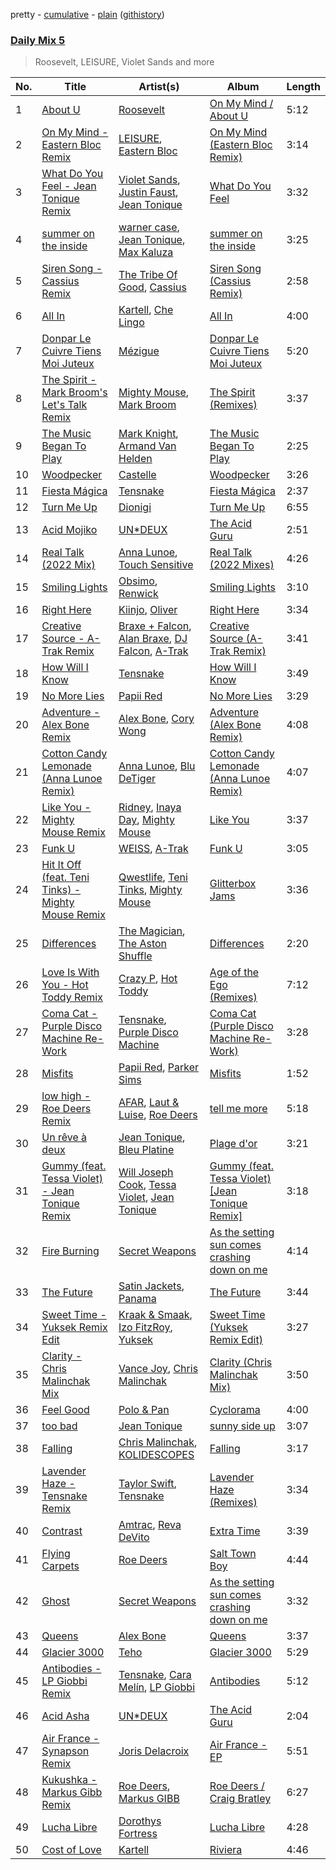 pretty - [cumulative](/playlists/cumulative/Daily%20Mix%205.md) - [plain](/playlists/plain/37i9dQZF1E36TO0q54WsJv) ([githistory](https://github.githistory.xyz/vitokorn/spotify-playlist-archive/blob/master/playlists/plain/37i9dQZF1E36TO0q54WsJv))

### [Daily Mix 5](https://open.spotify.com/playlist/37i9dQZF1E36TO0q54WsJv)

> Roosevelt, LEISURE, Violet Sands and more

| No. | Title | Artist(s) | Album | Length |
|---|---|---|---|---|
| 1 | [About U](https://open.spotify.com/track/4oGhuGzG8lkZRHAaaeu1z4) | [Roosevelt](https://open.spotify.com/artist/4AQrqVz6BYwy29iMxcGtx7) | [On My Mind / About U](https://open.spotify.com/album/556C4ye37wUq6bKWjR14vg) | 5:12 |
| 2 | [On My Mind - Eastern Bloc Remix](https://open.spotify.com/track/2adqfHRVPt7Bou6NhV0UBe) | [LEISURE](https://open.spotify.com/artist/7b04D0yLktCUpvxQBhmG7R), [Eastern Bloc](https://open.spotify.com/artist/08QUxi3UpepdGtIbqf7GMv) | [On My Mind (Eastern Bloc Remix)](https://open.spotify.com/album/1z82oiEzBQoJGaOWbVdwaq) | 3:14 |
| 3 | [What Do You Feel - Jean Tonique Remix](https://open.spotify.com/track/4QEbcJ9BIiiFgch6so8IDt) | [Violet Sands](https://open.spotify.com/artist/2BgfmFeY6Pr3Eu5jgG1MT6), [Justin Faust](https://open.spotify.com/artist/3txM1X4je9gqlxE9IKqVsl), [Jean Tonique](https://open.spotify.com/artist/6BVLQfvzlvlNZ43WjbFgbI) | [What Do You Feel](https://open.spotify.com/album/7hJmP7xJHi6dOEmpyhzmSI) | 3:32 |
| 4 | [summer on the inside](https://open.spotify.com/track/1VrS7b7ieSGQIhEauDzm7N) | [warner case](https://open.spotify.com/artist/106OuakzOxxbXTuigEEf01), [Jean Tonique](https://open.spotify.com/artist/6BVLQfvzlvlNZ43WjbFgbI), [Max Kaluza](https://open.spotify.com/artist/6lNLgymfWudNsbC0Vio7Qi) | [summer on the inside](https://open.spotify.com/album/4zHzMIrF7AkCcTzy8GTvBE) | 3:25 |
| 5 | [Siren Song - Cassius Remix](https://open.spotify.com/track/4lfiBsYoQNLzUGwGPrUMxN) | [The Tribe Of Good](https://open.spotify.com/artist/6nQ4B2a06aLFR1hPMjRNrQ), [Cassius](https://open.spotify.com/artist/4sf3QZW8a3xZ14IGsOAzoy) | [Siren Song (Cassius Remix)](https://open.spotify.com/album/6fEfbxv1nWbJesjTuNJqKM) | 2:58 |
| 6 | [All In](https://open.spotify.com/track/4Ks8tQBpkf3mStOv6KDPDc) | [Kartell](https://open.spotify.com/artist/3E4UsjXgFv2GdwshMkkJze), [Che Lingo](https://open.spotify.com/artist/0xNKgWtSixAqcwJLM2c8ez) | [All In](https://open.spotify.com/album/31i76UJJxEFOkDpFVEvhcE) | 4:00 |
| 7 | [Donpar Le Cuivre Tiens Moi Juteux](https://open.spotify.com/track/0d8xUFJbuUeGQx7lgfAP0f) | [Mézigue](https://open.spotify.com/artist/7B8eMhFI61FTQYeLSERF0l) | [Donpar Le Cuivre Tiens Moi Juteux](https://open.spotify.com/album/4bSXhmHEBTH9TjIQoFpkwj) | 5:20 |
| 8 | [The Spirit - Mark Broom's Let's Talk Remix](https://open.spotify.com/track/6QaobpNfr2tBTI8xBDQpPe) | [Mighty Mouse](https://open.spotify.com/artist/7L2YO3SQWLLDsYkpv0Ju4K), [Mark Broom](https://open.spotify.com/artist/56HBXB2JoYhf04oMeko90l) | [The Spirit (Remixes)](https://open.spotify.com/album/1XE8C3sNg9ZUEs23lu5NDl) | 3:37 |
| 9 | [The Music Began To Play](https://open.spotify.com/track/5jOhS3S7vTj9yQ4UmEk8qj) | [Mark Knight](https://open.spotify.com/artist/3h11MHQeCrcsUgRRijI1zL), [Armand Van Helden](https://open.spotify.com/artist/3cQA9WH8liZfeja1DxcDYE) | [The Music Began To Play](https://open.spotify.com/album/1RPFQ2LTLiHL7hxRwL8RZc) | 2:25 |
| 10 | [Woodpecker](https://open.spotify.com/track/2ZLX6RCcJLp4uoIH2CwivA) | [Castelle](https://open.spotify.com/artist/4EDL1aHoT46jRLUjubeVNM) | [Woodpecker](https://open.spotify.com/album/0JygTmxFm484atUuryZF2F) | 3:26 |
| 11 | [Fiesta Mágica](https://open.spotify.com/track/3JcPfHYLzv6dJZP37xJjb8) | [Tensnake](https://open.spotify.com/artist/75nC6MXUalYZSOd7OfNkwq) | [Fiesta Mágica](https://open.spotify.com/album/6q1HWt6KF5gUnQhGzPmJRB) | 2:37 |
| 12 | [Turn Me Up](https://open.spotify.com/track/1VMFj7gQ3b7xCBV0UXgxwJ) | [Dionigi](https://open.spotify.com/artist/0ZttkQrMJ0pmsRCdExMJLr) | [Turn Me Up](https://open.spotify.com/album/2F3RaInijVLl7OEzgql5ip) | 6:55 |
| 13 | [Acid Mojiko](https://open.spotify.com/track/0pMaOGPlrRwPGJahLlDxIS) | [UN*DEUX](https://open.spotify.com/artist/78RN1WqtyKDr7K91HMGghE) | [The Acid Guru](https://open.spotify.com/album/06BttXPcoAZep9uI9cxEAo) | 2:51 |
| 14 | [Real Talk (2022 Mix)](https://open.spotify.com/track/0efCuG3vBmhWFeYzfoATYI) | [Anna Lunoe](https://open.spotify.com/artist/7d96RW5Vix23AiCHr3mf3D), [Touch Sensitive](https://open.spotify.com/artist/2OC53Inn0G9QwWM7CM0G5Z) | [Real Talk (2022 Mixes)](https://open.spotify.com/album/5gjbbeTZIfhsF03VKtZwbo) | 4:26 |
| 15 | [Smiling Lights](https://open.spotify.com/track/1K5o46cZ4HGCHjXLHmOavv) | [Obsimo](https://open.spotify.com/artist/3zHiZOMFJFL3GjWwsmYEJy), [Renwick](https://open.spotify.com/artist/4szIa4PxWNlublLR3FFocn) | [Smiling Lights](https://open.spotify.com/album/42t3tEnBr6NFpvDGeVOABR) | 3:10 |
| 16 | [Right Here](https://open.spotify.com/track/0FZnUKsmGA6kPwi0NShlBy) | [Kiinjo](https://open.spotify.com/artist/1oYyzyMTx629ZyyYENdhrZ), [Oliver](https://open.spotify.com/artist/0NDElNqwGRCmsYIQFapp6K) | [Right Here](https://open.spotify.com/album/3mupnDkyb9I7DUiMkAVngr) | 3:34 |
| 17 | [Creative Source - A-Trak Remix](https://open.spotify.com/track/2KLOgdrNPjzcG0nUzdfSxy) | [Braxe + Falcon](https://open.spotify.com/artist/10sZHUBkoiCLucz4bbCEBA), [Alan Braxe](https://open.spotify.com/artist/24JRvbKfTcF2x7c2kCCJrW), [DJ Falcon](https://open.spotify.com/artist/7mLoDOOVW8VlPUTii10xH5), [A-Trak](https://open.spotify.com/artist/3TaUSUXn41GixL7zbvrIDt) | [Creative Source (A-Trak Remix)](https://open.spotify.com/album/3qbugsp6yK8VsEHhNW6Qbp) | 3:41 |
| 18 | [How Will I Know](https://open.spotify.com/track/5lTOYADoL5tJq6SZcqXRnw) | [Tensnake](https://open.spotify.com/artist/75nC6MXUalYZSOd7OfNkwq) | [How Will I Know](https://open.spotify.com/album/74Nkxj48PhowNWMxoIz9SH) | 3:49 |
| 19 | [No More Lies](https://open.spotify.com/track/7yj7mbjh9xlbzTQ2MHvQTN) | [Papii Red](https://open.spotify.com/artist/4d1wtyEDE7eTrvuaH94d7U) | [No More Lies](https://open.spotify.com/album/1sY30yrmT8QMbfnYsROG0T) | 3:29 |
| 20 | [Adventure - Alex Bone Remix](https://open.spotify.com/track/5mVUdd0TxSGwjNqOs0H3A7) | [Alex Bone](https://open.spotify.com/artist/2iL6iQOjN0zrskyJHksaEJ), [Cory Wong](https://open.spotify.com/artist/6xt9sJmmyYwWkJv8A6ssiU) | [Adventure (Alex Bone Remix)](https://open.spotify.com/album/5H1Pwc0AjNKkavXvUjOgE3) | 4:08 |
| 21 | [Cotton Candy Lemonade (Anna Lunoe Remix)](https://open.spotify.com/track/2wmkq5eX7OJIkXkT9Qy673) | [Anna Lunoe](https://open.spotify.com/artist/7d96RW5Vix23AiCHr3mf3D), [Blu DeTiger](https://open.spotify.com/artist/5NyCIBCeU080ynEj33S4hC) | [Cotton Candy Lemonade (Anna Lunoe Remix)](https://open.spotify.com/album/45qgHRxk8NBzdsxkTk9If5) | 4:07 |
| 22 | [Like You - Mighty Mouse Remix](https://open.spotify.com/track/6hw1qavyBjne9NjGHYCJ7F) | [Ridney](https://open.spotify.com/artist/5UmoeWk7RM3v9w1DUL4XUD), [Inaya Day](https://open.spotify.com/artist/0Uh7PxwmTPlbP3TbwBG41h), [Mighty Mouse](https://open.spotify.com/artist/7L2YO3SQWLLDsYkpv0Ju4K) | [Like You](https://open.spotify.com/album/5r8caCRAl9fjuyiBwNR45H) | 3:37 |
| 23 | [Funk U](https://open.spotify.com/track/3Nu6och4FpCM0kpLqLGee0) | [WEISS](https://open.spotify.com/artist/0FBRY66KVaAiddGVefikLB), [A-Trak](https://open.spotify.com/artist/3TaUSUXn41GixL7zbvrIDt) | [Funk U](https://open.spotify.com/album/3Qy4hE3JKZBDm8KQtiEVzc) | 3:05 |
| 24 | [Hit It Off (feat. Teni Tinks) - Mighty Mouse Remix](https://open.spotify.com/track/6RH9u56LqXz6MdaHQZaL56) | [Qwestlife](https://open.spotify.com/artist/23n7tf93JUxv84di9xFpvY), [Teni Tinks](https://open.spotify.com/artist/4CeG8RL5NUdWJw8BeG5gQs), [Mighty Mouse](https://open.spotify.com/artist/7L2YO3SQWLLDsYkpv0Ju4K) | [Glitterbox Jams](https://open.spotify.com/album/6kv2ad9tr3DttYlPkzTDFR) | 3:36 |
| 25 | [Differences](https://open.spotify.com/track/5g9Pgt8T9ppNyMtNIGV1pw) | [The Magician](https://open.spotify.com/artist/4WUGQykLBGFfsl0Qjl6TDM), [The Aston Shuffle](https://open.spotify.com/artist/4Jv9I6DAbcjDa8HGFAjv94) | [Differences](https://open.spotify.com/album/0BVelZe3PwM89tt7Fr5KXy) | 2:20 |
| 26 | [Love Is With You - Hot Toddy Remix](https://open.spotify.com/track/53rvlqOYQLmMHca3yZF9a6) | [Crazy P](https://open.spotify.com/artist/6jOz2B9qeID4dLP1o8bFGf), [Hot Toddy](https://open.spotify.com/artist/163htIH0QGu4ZDcR7B0aUW) | [Age of the Ego (Remixes)](https://open.spotify.com/album/3pqYGFN4wmFLWDXx382mkD) | 7:12 |
| 27 | [Coma Cat - Purple Disco Machine Re-Work](https://open.spotify.com/track/1BMFet4vUoOgpLYIl3kVMQ) | [Tensnake](https://open.spotify.com/artist/75nC6MXUalYZSOd7OfNkwq), [Purple Disco Machine](https://open.spotify.com/artist/2WBJQGf1bT1kxuoqziH5g4) | [Coma Cat (Purple Disco Machine Re-Work)](https://open.spotify.com/album/0xQYiQjTVXSJFEqgM7GgUC) | 3:28 |
| 28 | [Misfits](https://open.spotify.com/track/0k3ZWXM5AOZ8XuyaVpAj0z) | [Papii Red](https://open.spotify.com/artist/4d1wtyEDE7eTrvuaH94d7U), [Parker Sims](https://open.spotify.com/artist/0u63JqpSGFENJAghRZNL5G) | [Misfits](https://open.spotify.com/album/04xY6FsjaYdzoM6LJJqctP) | 1:52 |
| 29 | [low high - Roe Deers Remix](https://open.spotify.com/track/6fDRJVZeoamxgbzP0JpiTv) | [AFAR](https://open.spotify.com/artist/3RISmAgVwF5b24BjC8OsYZ), [Laut & Luise](https://open.spotify.com/artist/2AfR24rIhReKAoUrxR8Bea), [Roe Deers](https://open.spotify.com/artist/1dgDxUpQTq1goeeck85apa) | [tell me more](https://open.spotify.com/album/3hE3y22MI6neF7zblWOBZ4) | 5:18 |
| 30 | [Un rêve à deux](https://open.spotify.com/track/3myjALlqkmTb81TfZ2C2zh) | [Jean Tonique](https://open.spotify.com/artist/6BVLQfvzlvlNZ43WjbFgbI), [Bleu Platine](https://open.spotify.com/artist/2WnJlqhXlxzqFaf4A97C53) | [Plage d'or](https://open.spotify.com/album/5yFq6suQnavL6IiBNTcTWO) | 3:21 |
| 31 | [Gummy (feat. Tessa Violet) - Jean Tonique Remix](https://open.spotify.com/track/4BBJGxUNJaioA9JrG0Fe5a) | [Will Joseph Cook](https://open.spotify.com/artist/3YO2a6i2cfdFbgxk2HDfPe), [Tessa Violet](https://open.spotify.com/artist/5DD5GZd4ElmQTy9NleMvKJ), [Jean Tonique](https://open.spotify.com/artist/6BVLQfvzlvlNZ43WjbFgbI) | [Gummy (feat. Tessa Violet) [Jean Tonique Remix]](https://open.spotify.com/album/05xguEfwYKFANRuFJoRVFW) | 3:18 |
| 32 | [Fire Burning](https://open.spotify.com/track/4GeMA6ZdJikSwI1gPefkIt) | [Secret Weapons](https://open.spotify.com/artist/15N5DisBnHVLJZRvMNMOez) | [As the setting sun comes crashing down on me](https://open.spotify.com/album/5yrhACtyV5OwZGwgiphnxG) | 4:14 |
| 33 | [The Future](https://open.spotify.com/track/6HXdL92qb3doVllJ5yChnd) | [Satin Jackets](https://open.spotify.com/artist/5Gn7NoCZvbVlGgtZMILRcv), [Panama](https://open.spotify.com/artist/3W9UldYu0xJcaOAw2SUTDI) | [The Future](https://open.spotify.com/album/6fx6KRK3aaWihej7lWLO5s) | 3:44 |
| 34 | [Sweet Time - Yuksek Remix Edit](https://open.spotify.com/track/2e5n9ddkwBH4ywTNLCs7xR) | [Kraak & Smaak](https://open.spotify.com/artist/7c5qu1gNlg8jWDzzmlp89O), [Izo FitzRoy](https://open.spotify.com/artist/50gPQYV9WREGkWM53dNb9r), [Yuksek](https://open.spotify.com/artist/2ePIzx9NjxplS724QMZtsf) | [Sweet Time (Yuksek Remix Edit)](https://open.spotify.com/album/2oKL7zvHXwbRaBKJaRp304) | 3:27 |
| 35 | [Clarity - Chris Malinchak Mix](https://open.spotify.com/track/0Mv64uPH8nm7yZPPAj8HYe) | [Vance Joy](https://open.spotify.com/artist/10exVja0key0uqUkk6LJRT), [Chris Malinchak](https://open.spotify.com/artist/5UVzX8pQe6bb5ueNdfViih) | [Clarity (Chris Malinchak Mix)](https://open.spotify.com/album/5heZ44v5LJyE8xBe4BBir9) | 3:50 |
| 36 | [Feel Good](https://open.spotify.com/track/2UkX27EXS59qpKUXrMTZlK) | [Polo & Pan](https://open.spotify.com/artist/45yEuthJ9yq1rNXAOpBnqM) | [Cyclorama](https://open.spotify.com/album/2XLO00VSPGAGxpUjezhHoC) | 4:00 |
| 37 | [too bad](https://open.spotify.com/track/1tpoLZFLeFAQJZJvdqAIn2) | [Jean Tonique](https://open.spotify.com/artist/6BVLQfvzlvlNZ43WjbFgbI) | [sunny side up](https://open.spotify.com/album/6cSP8tLTJHOG5E3K6TmDoD) | 3:07 |
| 38 | [Falling](https://open.spotify.com/track/3qomIBwYjMXzo0qDVfSYzc) | [Chris Malinchak](https://open.spotify.com/artist/5UVzX8pQe6bb5ueNdfViih), [KOLIDESCOPES](https://open.spotify.com/artist/21ey6s5hEcTcVKDrF5MWby) | [Falling](https://open.spotify.com/album/3s8ghNpqaH4O7Xk0BqAfnS) | 3:17 |
| 39 | [Lavender Haze - Tensnake Remix](https://open.spotify.com/track/7kjSmkSo15pHlkb0mOQtfj) | [Taylor Swift](https://open.spotify.com/artist/06HL4z0CvFAxyc27GXpf02), [Tensnake](https://open.spotify.com/artist/75nC6MXUalYZSOd7OfNkwq) | [Lavender Haze (Remixes)](https://open.spotify.com/album/5LyzI39gkePgpHz38bEQIr) | 3:34 |
| 40 | [Contrast](https://open.spotify.com/track/5Zi2LEJaU81qjXBIPjB9Kf) | [Amtrac](https://open.spotify.com/artist/3ifxHfYz2pqHku0bwx8H5J), [Reva DeVito](https://open.spotify.com/artist/00jACgDWIBdPM4eH8nORwz) | [Extra Time](https://open.spotify.com/album/49qaWr7XitNvgKzobKGiGg) | 3:39 |
| 41 | [Flying Carpets](https://open.spotify.com/track/64khL97ijpRlM7mt3dmeFK) | [Roe Deers](https://open.spotify.com/artist/1dgDxUpQTq1goeeck85apa) | [Salt Town Boy](https://open.spotify.com/album/39FBm1BgkoTieVKM9F9kxW) | 4:44 |
| 42 | [Ghost](https://open.spotify.com/track/02aQQiU6L3pJ53QJEOaL5w) | [Secret Weapons](https://open.spotify.com/artist/15N5DisBnHVLJZRvMNMOez) | [As the setting sun comes crashing down on me](https://open.spotify.com/album/5yrhACtyV5OwZGwgiphnxG) | 3:32 |
| 43 | [Queens](https://open.spotify.com/track/1MrqVszYmis231b2glmVM1) | [Alex Bone](https://open.spotify.com/artist/2iL6iQOjN0zrskyJHksaEJ) | [Queens](https://open.spotify.com/album/0EYFkADUIkX768owd28dqg) | 3:37 |
| 44 | [Glacier 3000](https://open.spotify.com/track/4YyTSL5nlHICPyX50Gc4aZ) | [Teho](https://open.spotify.com/artist/7uZckwZIIL89Paj8E1GEFO) | [Glacier 3000](https://open.spotify.com/album/72EbBqNH5wb7bymoGwSjqV) | 5:29 |
| 45 | [Antibodies - LP Giobbi Remix](https://open.spotify.com/track/6a8LfgC5aAaHNhsQcGQY1r) | [Tensnake](https://open.spotify.com/artist/75nC6MXUalYZSOd7OfNkwq), [Cara Melín](https://open.spotify.com/artist/4jPA6KrvGWwAnWwCAo3gk8), [LP Giobbi](https://open.spotify.com/artist/3oKnyRhYWzNsTiss5n4Z1J) | [Antibodies](https://open.spotify.com/album/4hAoKf5xkhdK0myoWXKQgS) | 5:12 |
| 46 | [Acid Asha](https://open.spotify.com/track/6IsxkSFtS1z7sLE6uhUDHr) | [UN*DEUX](https://open.spotify.com/artist/78RN1WqtyKDr7K91HMGghE) | [The Acid Guru](https://open.spotify.com/album/06BttXPcoAZep9uI9cxEAo) | 2:04 |
| 47 | [Air France - Synapson Remix](https://open.spotify.com/track/5hUJhTmxXtD9U9vWNGKUNd) | [Joris Delacroix](https://open.spotify.com/artist/3HRRzIZNQFus3xlUx2xKy1) | [Air France - EP](https://open.spotify.com/album/6OVPiJEES8oz0Npb0Sm31e) | 5:51 |
| 48 | [Kukushka - Markus Gibb Remix](https://open.spotify.com/track/0nBXSG4I8Rm8IS5H1gv9uJ) | [Roe Deers](https://open.spotify.com/artist/1dgDxUpQTq1goeeck85apa), [Markus GIBB](https://open.spotify.com/artist/688bq4Y9scKfMV7N90aEFu) | [Roe Deers / Craig Bratley](https://open.spotify.com/album/3uIBnALB8umFOkuyOADqa5) | 6:27 |
| 49 | [Lucha Libre](https://open.spotify.com/track/3SbQnOx0SBI1GUizDCxYFP) | [Dorothys Fortress](https://open.spotify.com/artist/6VLxD1WKg1ykIzBC9nuDAN) | [Lucha Libre](https://open.spotify.com/album/2UCkaIA8dNFwFtzPOGBt14) | 4:28 |
| 50 | [Cost of Love](https://open.spotify.com/track/6SXklH0QcLPSWKDs1bpcyb) | [Kartell](https://open.spotify.com/artist/3E4UsjXgFv2GdwshMkkJze) | [Riviera](https://open.spotify.com/album/0iwoSlSfS6FjNmFaUO5PC8) | 4:46 |